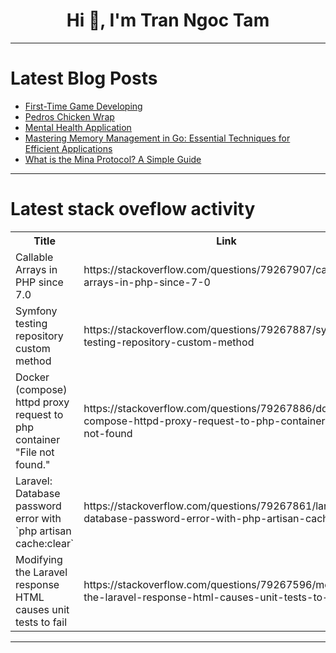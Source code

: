 <h1 align="center">Hi 👋, I'm Tran Ngoc Tam</h1>

---

# Latest Blog Posts 
<!-- BLOG-POST-LIST:START -->
- [First-Time Game Developing](https://dev.to/rsacode/first-time-game-developing-5789)
- [Pedros Chicken Wrap](https://dev.to/alexa_smith/pedros-chicken-wrap-2mig)
- [Mental Health Application](https://dev.to/meida10/mental-health-application-1445)
- [Mastering Memory Management in Go: Essential Techniques for Efficient Applications](https://dev.to/aaravjoshi/mastering-memory-management-in-go-essential-techniques-for-efficient-applications-280c)
- [What is the Mina Protocol? A Simple Guide](https://dev.to/ajiboyeniola/what-is-the-mina-protocol-a-simple-guide-4amb)
<!-- BLOG-POST-LIST:END -->

---

# Latest stack oveflow activity
<table>
  <tr><th>Title</th><th>Link</th></tr>
  <!-- STACKOVERFLOW:START --><tr><td>Callable Arrays in PHP since 7.0</td><td>https://stackoverflow.com/questions/79267907/callable-arrays-in-php-since-7-0</td></tr><tr><td>Symfony testing repository custom method</td><td>https://stackoverflow.com/questions/79267887/symfony-testing-repository-custom-method</td></tr><tr><td>Docker &lpar;compose&rpar; httpd proxy request to php container &quot;File not found.&quot;</td><td>https://stackoverflow.com/questions/79267886/docker-compose-httpd-proxy-request-to-php-container-file-not-found</td></tr><tr><td>Laravel: Database password error with `php artisan cache:clear`</td><td>https://stackoverflow.com/questions/79267861/laravel-database-password-error-with-php-artisan-cacheclear</td></tr><tr><td>Modifying the Laravel response HTML causes unit tests to fail</td><td>https://stackoverflow.com/questions/79267596/modifying-the-laravel-response-html-causes-unit-tests-to-fail</td></tr><!-- STACKOVERFLOW:END -->
</table>

---


